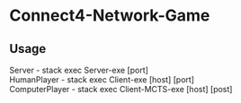 # Connect4-Network-Game

## Usage

Server - stack exec Server-exe [port]  
HumanPlayer - stack exec Client-exe [host] [port]  
ComputerPlayer - stack exec Client-MCTS-exe [host] [post]  
